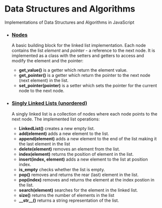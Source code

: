 # Data Structures and Algorithms
Implementations of  Data Structures and Algorithms in JavaScript

<ul>
<li>
<h3><a href="https://github.com/psitronic/Data-Structures-and-Algorithms-in-JS/tree/master/Linked%20Lists">Nodes</a></h3>
<p>
A basic building block for the linked list implementation. Each node contains the list <i>element</i> and <i>pointer</i> - a reference to the next node. It is implemented as a class with the setters and getters to access and modify the element and the pointer:
<ul>
<li><b>get_value()</b> is a getter which return the element value.</li> 
<li><b>get_pointer()</b> is a getter which return the pointer to the next node (next element) in the list.</li>
<li><b>set_pointer(pointer)</b> is a setter which sets the pointer for the current node to the next node.</li>
</ul>
</p>
</li>
<li>
<h3><a href="https://github.com/psitronic/Data-Structures-and-Algorithms-in-JS/tree/master/Linked%20Lists">Singly Linked Lists (unordered)</a></h3>
<p>A singly linked list is a collection of nodes where each node points to the next node. The implemented list operations:
<ul>
<li><b>LinkedList()</b> creates a new empty list.</li>
<li><b>add(element)</b> adds a new element to the list.</li>
<li><b>append(element)</b> adds a new element to the end of the list making it the last element in the list</li>
<li><b>delete(element)</b> removes an element from the list.</li>
<li><b>index(element)</b> returns the position of element in the list.</li>
<li><b>insert(index, element)</b> adds a new element to the list at position index.</li>
<li><b>is_empty</b> checks whether the list is empty.</li>
<li><b>pop()</b> removes and returns the rear (last) element in the list.</li>
<li><b>pop(index)</b> removes and returns the element at the index postion in the list.</li>
<li><b>search(element)</b> searches for the element in the linked list.</li>
<li><b>size()</b> returns the number of elements in the list</li>
<li><b>__str__()</b> returns a string representation of the list.</li>
</ul>
</li>
</ul>